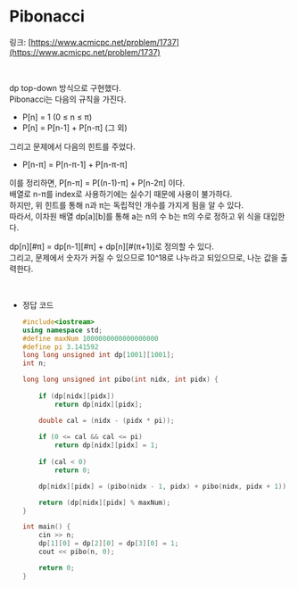 # Pibonacci
링크: [https://www.acmicpc.net/problem/1737](https://www.acmicpc.net/problem/1737)

<br>

dp top-down 방식으로 구현했다.    
Pibonacci는 다음의 규칙을 가진다.    
- P[n] = 1 (0 ≤ n ≤ π)
- P[n] = P[n-1] + P[n-π] (그 외)

그리고 문제에서 다음의 힌트를 주었다.    
- P[n-π] = P[n-π-1] + P[n-π-π]    

이를 정리하면, P[n-π] = P[(n-1)-π] + P[n-2π] 이다.    
배열로 n-π를 index로 사용하기에는 실수기 때문에 사용이 불가하다.     
하지만, 위 힌트를 통해 n과 π는 독립적인 개수를 가지게 됨을 알 수 있다.    
따라서, 이차원 배열 dp[a][b]를 통해 a는 n의 수 b는 π의 수로 정하고 위 식을 대입한다.    

dp[n][#π] = dp[n-1][#π] + dp[n][#(π+1)]로 정의할 수 있다.     
그리고, 문제에서 숫자가 커질 수 있으므로 10^18로 나누라고 되있으므로, 나눈 값을 출력한다. 

<br>

- 정답 코드
    ```c++
    #include<iostream>
    using namespace std;
    #define maxNum 1000000000000000000
    #define pi 3.141592
    long long unsigned int dp[1001][1001];
    int n;

    long long unsigned int pibo(int nidx, int pidx) {
        
        if (dp[nidx][pidx])
            return dp[nidx][pidx];

        double cal = (nidx - (pidx * pi));
        
        if (0 <= cal && cal <= pi)
            return dp[nidx][pidx] = 1;
        
        if (cal < 0)
            return 0;

        dp[nidx][pidx] = (pibo(nidx - 1, pidx) + pibo(nidx, pidx + 1)) % maxNum;

        return (dp[nidx][pidx] % maxNum);
    }

    int main() {
        cin >> n;
        dp[1][0] = dp[2][0] = dp[3][0] = 1;
        cout << pibo(n, 0);

        return 0;
    }
    ```